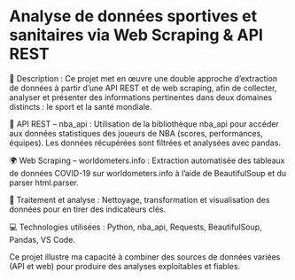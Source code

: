 # Analyse de données sportives et sanitaires via Web Scraping & API REST

📝 Description :
Ce projet met en œuvre une double approche d’extraction de données à partir d’une API REST et de web scraping, afin de collecter, analyser et présenter des informations pertinentes dans deux domaines distincts : le sport et la santé mondiale.

🏀 API REST – nba_api : Utilisation de la bibliothèque nba_api pour accéder aux données statistiques des joueurs de NBA (scores, performances, équipes). Les données récupérées sont filtrées et analysées avec pandas.

🌍 Web Scraping – worldometers.info : Extraction automatisée des tableaux de données COVID-19 sur worldometers.info à l’aide de BeautifulSoup et du parser html.parser.

🔧 Traitement et analyse : Nettoyage, transformation et visualisation des données pour en tirer des indicateurs clés.

💻 Technologies utilisées : Python, nba_api, Requests, BeautifulSoup, Pandas, VS Code.

Ce projet illustre ma capacité à combiner des sources de données variées (API et web) pour produire des analyses exploitables et fiables.

